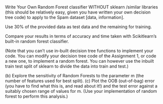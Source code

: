 Write Your Own Random Forest classifier WITHOUT sklearn /similar libraries (this should be relatively easy, given you have
written your own decision tree code) to apply to the Spam dataset [data, information].

Use 30% of the provided data as test data and the remaining for training.

Compare your results in terms of accuracy and time taken with Scikitlearn’s built-in random
forest classifier. 

(Note that you can’t use in-built decision tree functions to implement
your code. You can modify your decision tree code of the Assignment 1, or code a new
one, to implement a random forest. You can however use the inbuilt train test split of
sklearn to divide the data into train and test.)

(b) Explore the sensitivity of Random Forests to the parameter m (the number of features
used for best split).
(c) Plot the OOB (out-of-bag) error (you have to find what this is, and read about it!) and
the test error against a suitably chosen range of values for m. (Use your implementation
of random forest to perform this analysis.)
